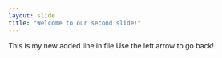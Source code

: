 ```yaml
---
layout: slide
title: "Welcome to our second slide!"
---
```

This is my new added line in file
Use the left arrow to go back!
